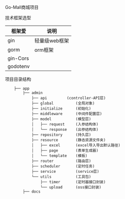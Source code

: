 Go-Mall商城项目


技术框架选型

| 框架爱       | 说明       |
|-----------|----------|
| gin       | 轻量级web框架 |
| gorm      | orm框架    | 
 | gin-Cors  |          |
 | godotenv  |          | 

项目目录结构

```
    ├── app
        ├── admin         
            ├── api         (controller-API层) 
            ├── global          (全局对象)      
            ├── initialize      (初始化)   
            ├── middleware      (中间件配置层)
            ├── model           (模型层)                    
            │   ├── request     (入参结构体)                        
            │   └── response    (出参结构体)   
            ├── repository      (持久层)
            ├── resource        (静态资源文件夹)                        
            │   ├── excel       (excel导入导出默认路径)                        
            │   ├── page        (表单生成器)                        
            │   └── template    (模板)  
            ├── router          (路由层)   
            ├── scheduler       (定时任务)  
            ├── service         (service层)                                    
            └── utils           (工具包)                    
                ├── timer       (定时器接口封装)                        
                └── upload      (oss接口封装)                                     
        ├── docs
```
